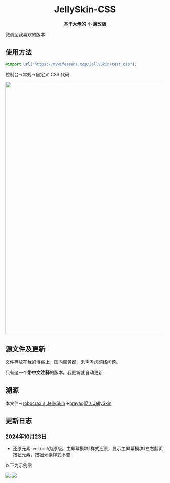 <h1 align="center">JellySkin-CSS</h1>

<p align="center"><b>基于大佬的</b> 小 <b>魔改版</b></p>

微调至我喜欢的版本

## 使用方法
```css
@import url("https://mywifeasuna.top/JellySkin/test.css");
```
控制台→常规→自定义 CSS 代码

<img src="https://github.com/user-attachments/assets/c26e66ba-56af-4f7c-9796-494108f73938" style="width:800px;">

## 源文件及更新

文件存放在我的博客上，国内服务器，无需考虑网络问题。

只有这一个**带中文注释**的版本。我更新就自动更新

## 溯源

本文件→[robocrax's JellySkin](https://github.com/robocrax/JellySkin?tab=readme-ov-file)→[prayag17‘s JellySkin](https://github.com/prayag17/JellySkin)

## 更新日志

### 2024年10月23日

- 还原元素`section0`为原版。主屏幕模块1样式还原，显示主屏幕模块1左右翻页按钮元素，按钮元素样式不变

以下为示例图

<img src="https://github.com/user-attachments/assets/94f1e31e-469a-4ce4-b857-b62af3fb6856">
<img src="https://github.com/user-attachments/assets/90539e98-dcd4-48b9-ac08-f545534746b5">
